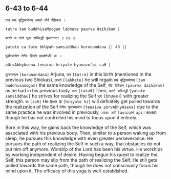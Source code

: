 ## 6-43 to 6-44


```shloka-sa
तत्र तम् बुद्धिसंयोगम् लभते पौर्व दैहिकम् ।
```
```shloka-sa-hk
tatra tam buddhisaMyogam labhate paurva daihikam |
```
```shloka-sa
यतते च ततो भूयः सम्सिद्धौ कुरुनन्दन ॥ ४३ ॥
```
```shloka-sa-hk
yatate ca tato bhUyaH samsiddhau kurunandana || 43 ||
```

```shloka-sa
पूर्वाभ्यासेन तेनैव ह्रियते ह्यवशोऽपि सः ।
```
```shloka-sa-hk
pUrvAbhyAsena tenaiva hriyate hyavazo'pi saH |
```

`कुरुनन्दन` `[kurunandana]` Arjuna, `तत्र` `[tatra]` in this birth (mentioned in the previous two Shlokas), `लभते` `[labhate]` he will regain `तम् बुद्धिसमोगम्` `[tam buddhisamogam]` the same knowledge of the Self, `पौर्व दैहिकम्` `[paurva daihikam]` as he had in his previous body. `ततः` `[tataH]` Then, `यतते सम्सिद्धौ` `[yatate samsiddhau]` he strives for realizing the Self `भूयः` `[bhUyaH]` with greater strength.
`सः` `[saH]` He `ह्रियते हि` `[hriyate hi]` will definitely get pulled towards the realization of the Self `तेनैव पूर्वाभ्यासेन` `[tenaiva pUrvAbhyAsena]` due to the same practice he was involved in previously, `अवशः अपि` `[avazaH api]` even though he has not controlled his mind to focus upon it entirely.

Born in this way, he gains back the knowledge of the Self, which was associated with his previous body. Then, similar to a person waking up from sleep, he pursues this knowledge with even greater perseverance. He pursues the path of realizing the Self in such a way, that obstacles do not put him off anymore. 
Worship of the Lord has been his virtue. He worships by working independent of desire. Having begun his quest to realize the Self, this person may slip from the path of realizing the Self. He still gets pulled towards the same path, though he does not consciously focus his mind upon it. The efficacy of this yoga is well-established.

